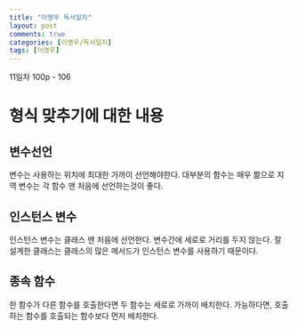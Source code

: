 ```yaml
---
title: "이영우 독서일지"
layout: post
comments: true
categories: [이영우/독서일지]
tags: [이영우]
---
```

11일차
100p - 106
# 형식 맞추기에 대한 내용
## 변수선언
변수는 사용하는 위치에 최대한 가까이 선언해야한다.
대부분의 함수는 매우 짦으로 지역 변수는 각 함수 맨 처음에 선언하는것이 좋다.

## 인스턴스 변수
인스턴스 변수는 클래스 맨 처음에 선언한다.
변수간에 세로로 거리를 두지 않는다.
잘 설계한 클래스는 클래스의 많은 메서드가 인스턴스 변수를 사용하기 때문이다.

## 종속 함수
한 함수가 다른 함수를 호출한다면 두 함수는 세로로 가까이 배치한다.
가능하다면, 호출하는 함수를 호출되는 함수보다 먼저 배치한다.
